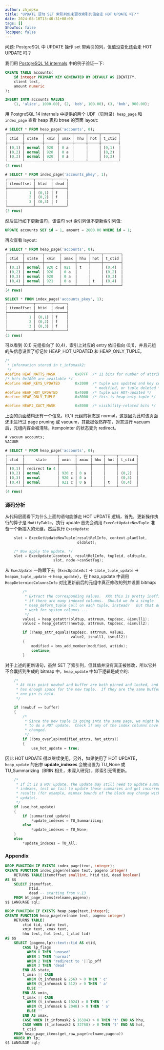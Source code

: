 ```yaml
---
author: zhjwpku
title: "UPDATE 语句 SET 索引列但未更改索引列值会走 HOT UPDATE 吗？"
date: 2024-08-10T13:40:31+08:00
tags: []
ShowToc: false
TocOpen: false
---
```


问题: PostgreSQL 中 UPDATE 操作 set 带索引的列，但值没变化还会走 HOT UPDATE 吗？

我们用 [PostgreSQL 14 internals](https://edu.postgrespro.com/postgresql_internals-14_en.pdf) 中的例子验证一下:

```SQL
CREATE TABLE accounts(
    id integer PRIMARY KEY GENERATED BY DEFAULT AS IDENTITY,
    client text,
    amount numeric
);

INSERT INTO accounts VALUES
    (1, 'alice', 1000.00), (2, 'bob', 100.00), (3, 'bob', 900.00);
```

用 PostgreSQL 14 internals 中提供的两个 UDF（见附录）`heap_page` 和 `index_page` 查看 heap 表和 btree 的页面 layout:

```SQL
# SELECT * FROM heap_page('accounts', 0);
┌───────┬────────┬──────┬──────┬─────┬─────┬────────┐
│ ctid  │ state  │ xmin │ xmax │ hhu │ hot │ t_ctid │
├───────┼────────┼──────┼──────┼─────┼─────┼────────┤
│ (0,1) │ normal │ 920  │ 0 a  │     │     │ (0,1)  │
│ (0,2) │ normal │ 920  │ 0 a  │     │     │ (0,2)  │
│ (0,3) │ normal │ 920  │ 0 a  │     │     │ (0,3)  │
└───────┴────────┴──────┴──────┴─────┴─────┴────────┘
(3 rows)

# SELECT * FROM index_page('accounts_pkey', 1);
┌────────────┬───────┬──────┐
│ itemoffset │ htid  │ dead │
├────────────┼───────┼──────┤
│          1 │ (0,1) │ f    │
│          2 │ (0,2) │ f    │
│          3 │ (0,3) │ f    │
└────────────┴───────┴──────┘
(3 rows)
```

然后进行如下更新语句，该语句 set 索引列但不更新索引列值:

```SQL
UPDATE accounts SET id = 1, amount = 2000.00 WHERE id = 1;
```

再次查看 layout:

```SQL
# SELECT * FROM heap_page('accounts', 0);
┌───────┬────────┬───────┬──────┬─────┬─────┬────────┐
│ ctid  │ state  │ xmin  │ xmax │ hhu │ hot │ t_ctid │
├───────┼────────┼───────┼──────┼─────┼─────┼────────┤
│ (0,1) │ normal │ 920 c │ 921  │ t   │     │ (0,4)  │
│ (0,2) │ normal │ 920   │ 0 a  │     │     │ (0,2)  │
│ (0,3) │ normal │ 920   │ 0 a  │     │     │ (0,3)  │
│ (0,4) │ normal │ 921   │ 0 a  │     │ t   │ (0,4)  │
└───────┴────────┴───────┴──────┴─────┴─────┴────────┘
(4 rows)

SELECT * FROM index_page('accounts_pkey', 1);
┌────────────┬───────┬──────┐
│ itemoffset │ htid  │ dead │
├────────────┼───────┼──────┤
│          1 │ (0,1) │ f    │
│          2 │ (0,2) │ f    │
│          3 │ (0,3) │ f    │
└────────────┴───────┴──────┘
(3 rows)

```

可以看到 (0,1) 元组指向了 (0,4)，索引上对应的 entry 依旧指向 (0,1)，并且元组的头信息设置了标记位 HEAP_HOT_UPDATED 和 HEAP_ONLY_TUPLE。

```C
/*
 * information stored in t_infomask2:
 */
#define HEAP_NATTS_MASK			0x07FF	/* 11 bits for number of attributes */
/* bits 0x1800 are available */
#define HEAP_KEYS_UPDATED		0x2000	/* tuple was updated and key cols
										 * modified, or tuple deleted */
#define HEAP_HOT_UPDATED		0x4000	/* tuple was HOT-updated */
#define HEAP_ONLY_TUPLE			0x8000	/* this is heap-only tuple */

#define HEAP2_XACT_MASK			0xE000	/* visibility-related bits */
```

上面的页面结构还有一个信息，(0,1) 元组的状态是 normal，这是因为此时该页面还未进行过 page pruning 或 vacuum，其数据依然存在，对其进行 vacuum 后，元组内容会被清除，itempointer 的状态变为 redirect。

```SQL
# vacuum accounts;
VACUUM

# SELECT * FROM heap_page('accounts', 0);
┌───────┬───────────────┬───────┬──────┬─────┬─────┬────────┐
│ ctid  │     state     │ xmin  │ xmax │ hhu │ hot │ t_ctid │
├───────┼───────────────┼───────┼──────┼─────┼─────┼────────┤
│ (0,1) │ redirect to 4 │       │      │     │     │        │
│ (0,2) │ normal        │ 920 c │ 0 a  │     │     │ (0,2)  │
│ (0,3) │ normal        │ 920 c │ 0 a  │     │     │ (0,3)  │
│ (0,4) │ normal        │ 921 c │ 0 a  │     │ t   │ (0,4)  │
└───────┴───────────────┴───────┴──────┴─────┴─────┴────────┘
(4 rows)
```

### 源码分析

从代码层面看下为什么上面的语句能够走 HOT UPDATE 逻辑，首先，更新操作执行的算子是 `ModifyTable`，执行 update 首先会调用 `ExecGetUpdateNewTuple` 准备一个新插入的元组，然后执行 `ExecUpdate`:

```C
	slot = ExecGetUpdateNewTuple(resultRelInfo, context.planSlot,
								 oldSlot);

	/* Now apply the update. */
	slot = ExecUpdate(&context, resultRelInfo, tupleid, oldtuple,
					  slot, node->canSetTag);
```

从 `ExecUpdate` 一路跟下去（`ExecUpdateAct` -> `table_tuple_update` -> `heapam_tuple_update` -> `heap_update`），在 heap_update 中调用 `HeapDetermineColumnsInfo` 对比更新前后的元组中真正修改的列并设置 bitmap:

```C
		/*
		 * Extract the corresponding values.  XXX this is pretty inefficient
		 * if there are many indexed columns.  Should we do a single
		 * heap_deform_tuple call on each tuple, instead?	But that doesn't
		 * work for system columns ...
		 */
		value1 = heap_getattr(oldtup, attrnum, tupdesc, &isnull1);
		value2 = heap_getattr(newtup, attrnum, tupdesc, &isnull2);

		if (!heap_attr_equals(tupdesc, attrnum, value1,
							  value2, isnull1, isnull2))
		{
			modified = bms_add_member(modified, attidx);
			continue;
		}
```

对于上述的更新语句，虽然 SET 了索引列，但其值并没有真正被修改，所以它并不会囊括到生成的 bitmap 中，`heap_update` 中如下逻辑是成立的:

```C
	/*
	 * At this point newbuf and buffer are both pinned and locked, and newbuf
	 * has enough space for the new tuple.  If they are the same buffer, only
	 * one pin is held.
	 */

	if (newbuf == buffer)
	{
		/*
		 * Since the new tuple is going into the same page, we might be able
		 * to do a HOT update.  Check if any of the index columns have been
		 * changed.
		 */
		if (!bms_overlap(modified_attrs, hot_attrs))
		{
			use_hot_update = true;
```

因此 HOT UPDATE 得以继续使用。另外，如果使用了 HOT UPDATE，`heap_update` 的出参 **update_indexes** 会被设置为 TU_None 或 TU_Summarizing（BRIN 相关，未深入研究），即索引无需更新。

```C
	/*
	 * If it is a HOT update, the update may still need to update summarized
	 * indexes, lest we fail to update those summaries and get incorrect
	 * results (for example, minmax bounds of the block may change with this
	 * update).
	 */
	if (use_hot_update)
	{
		if (summarized_update)
			*update_indexes = TU_Summarizing;
		else
			*update_indexes = TU_None;
	}
	else
		*update_indexes = TU_All;
```

### Appendix

```SQL
DROP FUNCTION IF EXISTS index_page(text, integer);
CREATE FUNCTION index_page(relname text, pageno integer)
    RETURNS TABLE(itemoffset smallint, htid tid, dead boolean)
AS $$
    SELECT itemoffset,
           htid,
           dead -- starting from v.13
    FROM bt_page_items(relname,pageno);
$$ LANGUAGE sql;

DROP FUNCTION IF EXISTS heap_page(text,integer);
CREATE FUNCTION heap_page(relname text, pageno integer)
    RETURNS TABLE(
        ctid tid, state text,
        xmin text, xmax text,
        hhu text, hot text, t_ctid tid)
AS $$
    SELECT (pageno,lp)::text::tid AS ctid,
        CASE lp_flags
          WHEN 0 THEN 'unused'
          WHEN 1 THEN 'normal'
          WHEN 2 THEN 'redirect to '||lp_off
          WHEN 3 THEN 'dead'
        END AS state,
        t_xmin || CASE
          WHEN (t_infomask & 256) > 0 THEN ' c'
          WHEN (t_infomask & 512) > 0 THEN ' a'
          ELSE ''
        END AS xmin,
        t_xmax || CASE
          WHEN (t_infomask & 1024) > 0 THEN ' c'
          WHEN (t_infomask & 2048) > 0 THEN ' a'
          ELSE ''
        END AS xmax,
        CASE WHEN (t_infomask2 & 16384) > 0 THEN 't' END AS hhu,
        CASE WHEN (t_infomask2 & 32768) > 0 THEN 't' END AS hot,
        t_ctid
    FROM heap_page_items(get_raw_page(relname,pageno))
    ORDER BY lp;
$$ LANGUAGE sql;
```